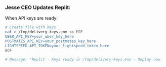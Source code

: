 ### **Jesse CEO Updates Replit:**

When API keys are ready:

```bash
# Create file with keys
cat > /tmp/delivery-keys.env << EOF
UBER_API_KEY=your_uber_key_here
POSTMATES_API_KEY=your_postmates_key_here
LIGHTSPEED_API_TOKEN=your_lightspeed_token_here
EOF

# Message: "Replit - Keys ready in /tmp/delivery-keys.env - Deploy now!"
```
